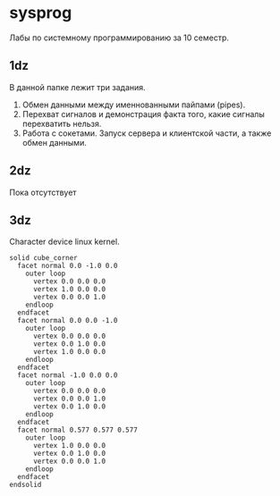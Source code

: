 # sysprog
Лабы по системному программированию за 10 семестр.
## 1dz
В данной папке лежит три задания.
1. Обмен данными между именнованными пайпами (pipes).
2. Перехват сигналов и демонстрация факта того, какие сигналы перехватить нельзя.
3. Работа с сокетами. Запуск сервера и клиентской части, а также обмен данными.
## 2dz
Пока отсутствует
## 3dz 
Character device linux kernel.
```stl
solid cube_corner
  facet normal 0.0 -1.0 0.0
    outer loop
      vertex 0.0 0.0 0.0
      vertex 1.0 0.0 0.0
      vertex 0.0 0.0 1.0
    endloop
  endfacet
  facet normal 0.0 0.0 -1.0
    outer loop
      vertex 0.0 0.0 0.0
      vertex 0.0 1.0 0.0
      vertex 1.0 0.0 0.0
    endloop
  endfacet
  facet normal -1.0 0.0 0.0
    outer loop
      vertex 0.0 0.0 0.0
      vertex 0.0 0.0 1.0
      vertex 0.0 1.0 0.0
    endloop
  endfacet
  facet normal 0.577 0.577 0.577
    outer loop
      vertex 1.0 0.0 0.0
      vertex 0.0 1.0 0.0
      vertex 0.0 0.0 1.0
    endloop
  endfacet
endsolid
```
